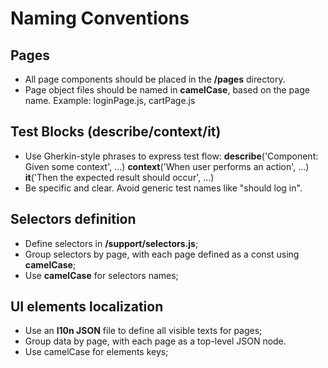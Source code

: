 # Naming Conventions

## Pages

- All page components should be placed in the **/pages** directory.
- Page object files should be named in **camelCase**, based on the page name. Example: loginPage.js, cartPage.js

## Test Blocks (describe/context/it)

- Use Gherkin-style phrases to express test flow:
  **describe**('Component: Given some context', ...)
  **context**('When user performs an action', ...)
  **it**('Then the expected result should occur', ...)
- Be specific and clear. Avoid generic test names like "should log in".

## Selectors definition

- Define selectors in **/support/selectors.js**;
- Group selectors by page, with each page defined as a const using **camelCase**;
- Use **camelCase** for selectors names;

## UI elements localization

- Use an **l10n JSON** file to define all visible texts for pages;
- Group data by page, with each page as a top-level JSON node.
- Use camelCase for elements keys;
